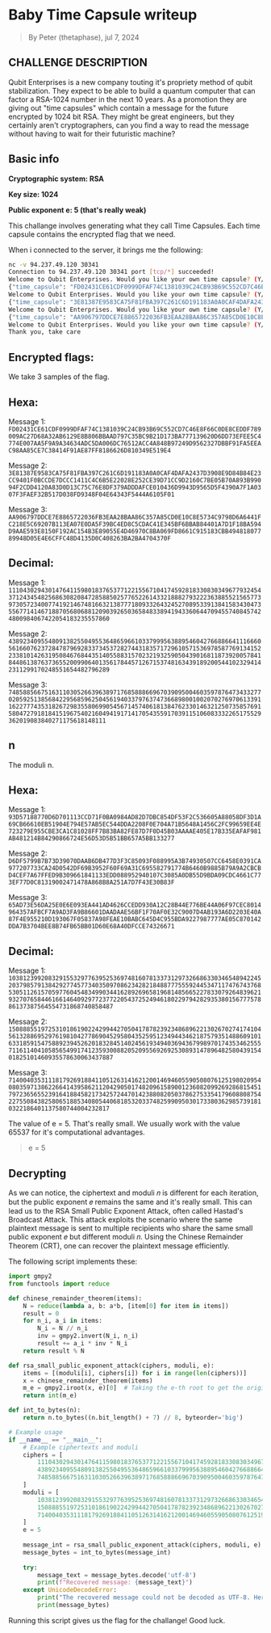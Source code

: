 # Baby Time Capsule writeup
> By Peter (thetaphase), jul 7, 2024

## CHALLENGE DESCRIPTION
Qubit Enterprises is a new company touting it's propriety method of qubit stabilization. They expect to be able to build a quantum computer that can factor a RSA-1024 number in the next 10 years. As a promotion they are giving out "time capsules" which contain a message for the future encrypted by 1024 bit RSA. They might be great engineers, but they certainly aren't cryptographers, can you find a way to read the message without having to wait for their futuristic machine?

## Basic info

**Cryptographic system: RSA**

**Key size: 1024**

**Public exponent e: 5 (that's really weak)**

This challange involves generating what they call Time Capsules. Each time capsule contains the encrypted flag that we need.

When i connected to the server, it brings me the following:

```bash
nc -v 94.237.49.120 30341                                                                                                   
Connection to 94.237.49.120 30341 port [tcp/*] succeeded!
Welcome to Qubit Enterprises. Would you like your own time capsule? (Y/n) y
{"time_capsule": "FD02431CE61CDF0999DFAF74C1381039C24CB93B69C552CD7C46E8F66C0DE8CEDDF789009AC27D68A32AB6129E8B806BBAAD797C35BC9B21D173BA777139620D6DD73EFEE5C4774E007AA5F9A9A34634ADC5DA006DC76512ACC4A848B97249D9562327DBBF91FA5EEAC98AA85CE7C38414F91AE87FF8186626D810349E519E4", "pubkey": ["93D57188770D6D701113CCD71F0BA0984AD82D7DBC854DF53F2C536605A88058DF3D1A69CB66610EB51904E794E57AB5EC544DDA2208F0E704A71B5648A1456C2FC99659EE4E723279E955CBE3CA1C81028FF7B83BA82FE87D7F0D45B03AAAAE405E17B335EAFAF981AB481214B84290866724E56D53D5B51BB657A5BB133277", "5"]}
Welcome to Qubit Enterprises. Would you like your own time capsule? (Y/n) y
{"time_capsule": "3E81387E9583CA75F81FBA397C261C6D191183A0A0CAF4DAFA2437D3908E9D84B84E23CC9401F0BCCDE7DCCC1411C4C6B5E22028E252CE39D71CC9D2160C7BE05B70A893B99094F2CDD4120A83D0D13C75C76E8DF379ADDDAFCE010436D9943D9565D5F4390A7F1A0307F3FAEF32B517D038FD9348F04E64343F5444A6105F01", "pubkey": ["D6DF5799B7B73D39070DAAB6DB477D3F3C85093F088995A3B74930507CC6458E0391CA977207733CA24D0542DF69B3952F60F69A31C695582791774B6460B9885B79A9A2CBCBD4CEF7A67FFED9B309661841133EDD088952940107C3085A0DB55D9BDA09CDC4661C773EF77D0C81319002471478A868B8A251A7D7F43E30B83F", "5"]}
Welcome to Qubit Enterprises. Would you like your own time capsule? (Y/n) y
{"time_capsule": "AA906797DDCE7E8865722036FB3EAA28BAA86C357A85CD0E10C8E5734C9798D6A6441FC218E5C69207B113EA07E0DA5F39BC4ED8C5CDAC41E345BF6BBAB84401A7D1F18BA594D9AAE593E8150F192AC154B3E89055E4D46970C8BA069FD8661C915183CBB49481807789948D05E4E6CFFC48D4135D0C408263BA2BA4704370F", "pubkey": ["65AD73E56DA25E0E6E093EA441AD4626CCEDD930A12C28B44E776BE44A06F97CEC8014964357AFBCF7A9AD3FA9B86601DAADAAE56BF1F70AF0E32C9007D4AB193A6D2203E40A87F4E955210D193067F05837A98FEAE10BABC645D4C955BDA9227987777AE05C870142DDA7B3704BEE8B74FB65BB01D60E68A40DFCCE74326671", "5"]}
Welcome to Qubit Enterprises. Would you like your own time capsule? (Y/n) n
Thank you, take care
```

## Encrypted flags:
We take 3 samples of the flag.

## Hexa:

Message 1: `FD02431CE61CDF0999DFAF74C1381039C24CB93B69C552CD7C46E8F66C0DE8CEDDF789009AC27D68A32AB6129E8B806BBAAD797C35BC9B21D173BA777139620D6DD73EFEE5C4774E007AA5F9A9A34634ADC5DA006DC76512ACC4A848B97249D9562327DBBF91FA5EEAC98AA85CE7C38414F91AE87FF8186626D810349E519E4`

Message 2: `3E81387E9583CA75F81FBA397C261C6D191183A0A0CAF4DAFA2437D3908E9D84B84E23CC9401F0BCCDE7DCCC1411C4C6B5E22028E252CE39D71CC9D2160C7BE05B70A893B99094F2CDD4120A83D0D13C75C76E8DF379ADDDAFCE010436D9943D9565D5F4390A7F1A0307F3FAEF32B517D038FD9348F04E64343F5444A6105F01`

Message 3: `AA906797DDCE7E8865722036FB3EAA28BAA86C357A85CD0E10C8E5734C9798D6A6441FC218E5C69207B113EA07E0DA5F39BC4ED8C5CDAC41E345BF6BBAB84401A7D1F18BA594D9AAE593E8150F192AC154B3E89055E4D46970C8BA069FD8661C915183CBB49481807789948D05E4E6CFFC48D4135D0C408263BA2BA4704370F`

## Decimal:
Message 1: `11104302943014764115980183765377122155671041745928183308303496779324543712434548256863082084728588502577652261433218882793222363885521565773973057234007741921467481663213877718093326432452708953391384158343047355677141467188705680688120903926503658483389419433606447094557408457424800984067422054183235557860`

Message 2: `43892340955480913825504955364865966103379995638895460427668866411166605616607623728478796928337345372827443183571729610571536978587769134152233810142631950846768443514055883157023219325905043901681187392005784184486138763736552009906401356178445712671537481634391892005441023294142311299170248551654482796289`

Message 3: `7485885667516311030526639638971768588866967039095004603597876473433277020592513856842295685962504561940337976374736689800100207027697061339116227774353182672983558069905456714574061813847623301463212507358576915804727918184151967540216049419171417054355917039115106083332265175529362019083840271175618148111`

## n
The moduli n.
## Hexa:
Message 1: `93D57188770D6D701113CCD71F0BA0984AD82D7DBC854DF53F2C536605A88058DF3D1A69CB66610EB51904E794E57AB5EC544DDA2208F0E704A71B5648A1456C2FC99659EE4E723279E955CBE3CA1C81028FF7B83BA82FE87D7F0D45B03AAAAE405E17B335EAFAF981AB481214B84290866724E56D53D5B51BB657A5BB133277`

Message 2: `D6DF5799B7B73D39070DAAB6DB477D3F3C85093F088995A3B74930507CC6458E0391CA977207733CA24D0542DF69B3952F60F69A31C695582791774B6460B9885B79A9A2CBCBD4CEF7A67FFED9B309661841133EDD088952940107C3085A0DB55D9BDA09CDC4661C773EF77D0C81319002471478A868B8A251A7D7F43E30B83F`

Message 3: `65AD73E56DA25E0E6E093EA441AD4626CCEDD930A12C28B44E776BE44A06F97CEC8014964357AFBCF7A9AD3FA9B86601DAADAAE56BF1F70AF0E32C9007D4AB193A6D2203E40A87F4E955210D193067F05837A98FEAE10BABC645D4C955BDA9227987777AE05C870142DDA7B3704BEE8B74FB65BB01D60E68A40DFCCE74326671`

## Decimal:
Message 1: `103812399208329155329776395253697481607813373129732668633034654894224520379857913842927745773403509708623428218488777555924453471174767437685305112615705977604548349903441628926965819681485665227833079264839621932707658446166146409297723772205437252494618022979428293538015677757886137387564554731868740858487`

Message 2: `150888551972531018619022429944270504178782392348689622130267027417410456132886952976198104277869045295804352595123494434621875793514886091016331859154758892394526201832845140245619349403694367998970174353462555711611404105856549917412359300882052095569269253089314789648258043915401825101460935578630063437887`

Message 3: `71400403531118179269188411051263141621200146946055905080761251980209540803597138622664143958621120429050174820961589001236082099269286815451797236565523916418845821734257244701423880820503786275335417960880875422755084382580651885340805440681853203374825990950301733803629857391810322186401137580744004232817`

The value of e = 5. That's really small. We usually work with the value 65537 for it's computational advantages.
> e = 5

## Decrypting
As we can notice, the ciphertext and moduli 𝑛 is different for each iteration, but the public exponent 𝑒 remains the same and it's really small. This can lead us to the RSA Small Public Exponent Attack, often called Hastad's Broadcast Attack. This attack exploits the scenario where the same plaintext message is sent to multiple recipients who share the same small public exponent 𝑒 but different moduli 𝑛. Using the Chinese Remainder Theorem (CRT), one can recover the plaintext message efficiently.

The following script implements these:

```python
import gmpy2
from functools import reduce

def chinese_remainder_theorem(items):
    N = reduce(lambda a, b: a*b, [item[0] for item in items])
    result = 0
    for n_i, a_i in items:
        N_i = N // n_i
        inv = gmpy2.invert(N_i, n_i)
        result += a_i * inv * N_i
    return result % N

def rsa_small_public_exponent_attack(ciphers, moduli, e):
    items = [(moduli[i], ciphers[i]) for i in range(len(ciphers))]
    x = chinese_remainder_theorem(items)
    m_e = gmpy2.iroot(x, e)[0]  # Taking the e-th root to get the original message
    return int(m_e)

def int_to_bytes(n):
    return n.to_bytes((n.bit_length() + 7) // 8, byteorder='big')

# Example usage
if __name__ == "__main__":
    # Example ciphertexts and moduli
    ciphers = [
        11104302943014764115980183765377122155671041745928183308303496779324543712434548256863082084728588502577652261433218882793222363885521565773973057234007741921467481663213877718093326432452708953391384158343047355677141467188705680688120903926503658483389419433606447094557408457424800984067422054183235557860,
        43892340955480913825504955364865966103379995638895460427668866411166605616607623728478796928337345372827443183571729610571536978587769134152233810142631950846768443514055883157023219325905043901681187392005784184486138763736552009906401356178445712671537481634391892005441023294142311299170248551654482796289,
        7485885667516311030526639638971768588866967039095004603597876473433277020592513856842295685962504561940337976374736689800100207027697061339116227774353182672983558069905456714574061813847623301463212507358576915804727918184151967540216049419171417054355917039115106083332265175529362019083840271175618148111
    ]
    moduli = [
        103812399208329155329776395253697481607813373129732668633034654894224520379857913842927745773403509708623428218488777555924453471174767437685305112615705977604548349903441628926965819681485665227833079264839621932707658446166146409297723772205437252494618022979428293538015677757886137387564554731868740858487,
        150888551972531018619022429944270504178782392348689622130267027417410456132886952976198104277869045295804352595123494434621875793514886091016331859154758892394526201832845140245619349403694367998970174353462555711611404105856549917412359300882052095569269253089314789648258043915401825101460935578630063437887,
        71400403531118179269188411051263141621200146946055905080761251980209540803597138622664143958621120429050174820961589001236082099269286815451797236565523916418845821734257244701423880820503786275335417960880875422755084382580651885340805440681853203374825990950301733803629857391810322186401137580744004232817
    ]
    e = 5
    
    message_int = rsa_small_public_exponent_attack(ciphers, moduli, e)
    message_bytes = int_to_bytes(message_int)
    
    try:
        message_text = message_bytes.decode('utf-8')
        print(f"Recovered message: {message_text}")
    except UnicodeDecodeError:
        print("The recovered message could not be decoded as UTF-8. Here is the raw byte string:")
        print(message_bytes)
```

Running this script gives us the flag for the challange! Good luck.
